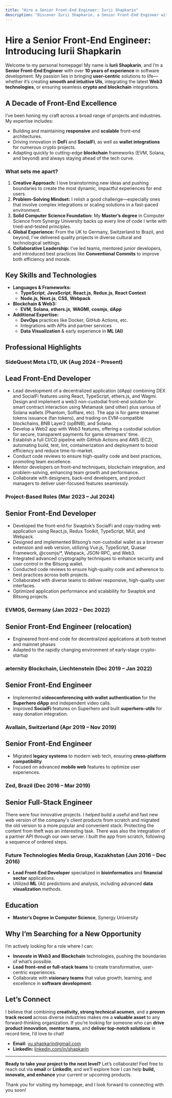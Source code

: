 ```yaml
---
title: "Hire a Senior Front-End Engineer: Iurii Shapkarin"
description: "Discover Iurii Shapkarin, a Senior Front-End Engineer with 10+ years of experience in software development, specializing in crypto, Web3, and decentralized applications."
---
```


# **Hire a Senior Front-End Engineer: Introducing Iurii Shapkarin**

Welcome to my personal homepage! My name is **Iurii Shapkarin**, and I’m a **Senior Front-End Engineer** with over **10 years of experience** in software development. My passion lies in bringing **user-centric** solutions to life—whether it’s creating **smooth and intuitive UIs**, integrating the latest **Web3 technologies**, or ensuring seamless **crypto and blockchain** integrations. 

## **A Decade of Front-End Excellence**

I’ve been honing my craft across a broad range of projects and industries. My expertise includes:

- Building and maintaining **responsive** and **scalable** front-end architectures.  
- Driving innovation in **DeFi** and **SocialFi**, as well as **wallet integrations** for numerous crypto projects.  
- Adapting quickly to cutting-edge **blockchain** frameworks (EVM, Solana, and beyond) and always staying ahead of the tech curve.  

### **What sets me apart?**

1. **Creative Approach:** I love brainstorming new ideas and pushing boundaries to create the most dynamic, impactful experiences for end users.  
2. **Problem-Solving Mindset:** I relish a good challenge—especially ones that involve complex integrations or scaling solutions in a fast-paced environment.  
3. **Solid Computer Science Foundation:** My **Master’s degree** in Computer Science from Synergy University backs up every line of code I write with tried-and-tested principles.  
4. **Global Experience:** From the UK to Germany, Switzerland to Brazil, and beyond, I’ve delivered quality projects in diverse cultural and technological settings.  
5. **Collaborative Leadership:** I’ve led teams, mentored junior developers, and introduced best practices like **Conventional Commits** to improve both efficiency and morale.

## **Key Skills and Technologies**

- **Languages & Frameworks:**  
  - **TypeScript**, **JavaScript**, **React.js**, **Redux.js**, **React Context**  
  - **Node.js**, **Next.js**, **CSS**, **Webpack**  
- **Blockchain & Web3:**  
  - **EVM**, **Solana**, **ethers.js**, **WAGMI**, **cosmjs**, **dApp**  
- **Additional Expertise:**  
  - **DevOps** practices like Docker, GitHub Actions, etc.  
  - Integrations with APIs and partner services  
  - **Data Visualization** & early experience in **ML (AI)**  

## **Professional Highlights**

### **SideQuest Meta LTD, UK (Aug 2024 – Present)**
## Lead Front-End Developer
- Lead development of a decentralized application (dApp) combining DEX and SocialFi features using React, TypeScript, ethers.js, and Wagmi. Design and implement a web3 non-custodial front-end solution for smart contract interaction using Metamask (and other) plus various of Solana wallets (Phantom, Solflare, etc). The app is for game streamer tokens issuance (fan tokens), and trading on EVM-compatible blockchains, BNB Layer2 (opBNB), and Solana.
- Develop a Web2 app with Web3 features, offering a custodial solution for secure, transparent payments for game streamers’ time.
- Establish a full CI/CD pipeline with GitHub Actions and AWS (EC2), automating build, test, lint, containerization and deployment to boost efficiency and reduce time-to-market.
- Conduct code reviews to ensure high-quality code and best practices, promoting team excellence.
- Mentor developers on front-end techniques, blockchain integration, and problem-solving, enhancing team growth and performance.
- Collaborate with designers, back-end developers, and product managers to deliver user-focused features seamlessly.

### **Project-Based Roles (Mar 2023 – Jul 2024)**
## Senior Front-End Developer
- Developed the front-end for Swaptok’s SocialFi and copy-trading web application using React.js, Redux Toolkit, TypeScript, MUI, and Webpack.
- Designed and implemented Bitsong’s non-custodial wallet as a browser extension and web version, utilizing Vue.js, TypeScript, Quasar Framework, @cosmjs/*, Webpack, JSON-RPC, and Web3.
- Integrated advanced cryptography techniques to enhance security and user control in the Bitsong wallet.
- Conducted code reviews to ensure high-quality code and adherence to best practices across both projects.
- Collaborated with diverse teams to deliver responsive, high-quality user interfaces.
- Optimized application performance and scalability for Swaptok and Bitsong projects.

### **EVMOS, Germany (Jan 2022 – Dec 2022)**
## Senior Front-End Engineer (relocation)
- Engineered front-end code for decentralized applications at both testnet and mainnet phases
- Adapted to the rapidly changing environment of early-stage crypto-startup

### **æternity Blockchain, Liechtenstein (Dec 2019 – Jan 2022)**
## Senior Front-End Engineer
- Implemented **videoconferencing with wallet authentication** for the **Superhero dApp** and independent video calls.  
- Improved **SocialFi** features on Superhero and built **superhero-utils** for easy donation integration.  

### **Avallain, Switzerland (Apr 2019 – Nov 2019)**
## Senior Front-End Engineer
- Migrated **legacy systems** to modern web tech, ensuring **cross-platform compatibility**.  
- Focused on advanced **mobile web** features to optimize user experiences.  

### **Zed, Brazil (Dec 2016 – Mar 2019)**
## Senior Full-Stack Engineer
There were four innovative projects. I helped build a useful and fast new web version of the company's client products from scratch and migrated the old version to a more popular and convenient stack. Protecting the content from theft was an interesting task. There was also the integration of a partner API through our own server. I built the app from scratch, following a sequence of ordered steps.

### **Future Technologies Media Group, Kazakhstan (Jun 2016 – Dec 2016)**
- **Lead Front-End Developer** specialized in **bioinformatics** and **financial sector** applications.  
- Utilized **ML** (AI) predictions and analysis, including advanced **data visualization** methods.  

## **Education**

- **Master’s Degree in Computer Science**, Synergy University

## **Why I’m Searching for a New Opportunity**

I’m actively looking for a role where I can:  
- **Innovate in Web3 and Blockchain** technologies, pushing the boundaries of what’s possible.  
- **Lead front-end or full-stack teams** to create transformative, user-centric experiences.  
- Collaborate with **visionary teams** that value growth, learning, and excellence in **software development**.

## **Let’s Connect**

I believe that combining **creativity, strong technical acumen**, and a **proven track record** across diverse industries makes me a **valuable asset** to any forward-thinking organization. If you’re looking for someone who can **drive product innovation**, **mentor teams**, and **deliver top-notch solutions** in record time, I’d love to chat!

- **Email:** [yu.shapkarin@gmail.com](mailto:yu.shapkarin@gmail.com)  
- **LinkedIn:** [linkedin.com/in/shapkarin](https://www.linkedin.com/in/shapkarin)

---

**Ready to take your project to the next level?** Let’s collaborate! Feel free to reach out via **email** or **LinkedIn**, and we’ll explore how I can help **build, innovate, and enhance** your current or upcoming products.

Thank you for visiting my homepage, and I look forward to connecting with you soon!
